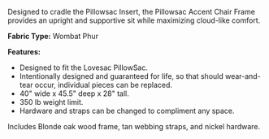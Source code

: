 Designed to cradle the Pillowsac Insert, the Pillowsac Accent Chair Frame provides an upright and supportive sit while maximizing cloud-like comfort. 

**Fabric Type:** Wombat Phur 

**Features:**
- Designed to fit the Lovesac PillowSac.
- Intentionally designed and guaranteed for life, so that should wear-and-tear occur, individual pieces can be replaced.
- 40" wide x 45.5" deep x 28" tall.
- 350 lb weight limit.
- Hardware and straps can be changed to compliment any space.

Includes Blonde oak wood frame, tan webbing straps, and nickel hardware.